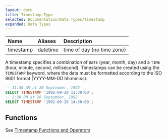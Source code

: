 ```yaml
---
layout: docu
title: Timestamp Type
selected: Documentation/Data Types/Timestamp
expanded: Data Types
---
```

| Name | Aliases | Description |
|:---|:---|:---|
| timestamp | datetime | time of day (no time zone) |

A timestamp specifies a combination of `DATE` (year, month, day) and a `TIME` (hour, minute, second, millisecond). Timestamps can be created using the `TIMESTAMP` keyword, where the data must be formatted according to the ISO 8601 format (YYYY-MM-DD hh:mm:ss).

```sql
-- 11:30 AM at 20 September, 1992
SELECT TIMESTAMP '1992-09-20 11:30:00';
-- 2:30 PM at 20 September, 1992
SELECT TIMESTAMP '1992-09-20 14:30:00';
```

## Functions
See [Timestamp Functions and Operators](/docs/sql/functions/timestamp)
